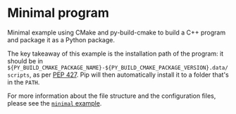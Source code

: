 # Minimal program

Minimal example using CMake and py-build-cmake to build a C++ program and 
package it as a Python package.

The key takeaway of this example is the installation path of the program: it
should be in `${PY_BUILD_CMAKE_PACKAGE_NAME}-${PY_BUILD_CMAKE_PACKAGE_VERSION}.data/scripts`,
as per [PEP 427](https://peps.python.org/pep-0427/). Pip will then automatically
install it to a folder that's in the `PATH`.

For more information about the file structure and the configuration files,
please see the [`minimal` example](../minimal).
